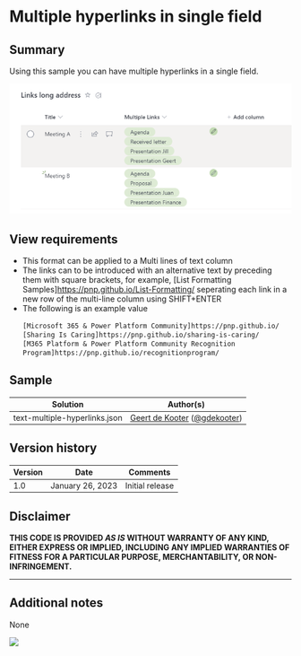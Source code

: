 # Multiple hyperlinks in single field

## Summary
Using this sample you can have multiple hyperlinks in a single field.

![screenshot of the sample](./assets/screenshot.png)

## View requirements
- This format can be applied to a Multi lines of text column
- The links can to be introduced with an alternative text by preceding them with square brackets, for example, [List Formatting Samples]https://pnp.github.io/List-Formatting/ seperating each link in a new row of the multi-line column using SHIFT+ENTER
- The following is an example value
    ```
    [Microsoft 365 & Power Platform Community]https://pnp.github.io/
    [Sharing Is Caring]https://pnp.github.io/sharing-is-caring/
    [M365 Platform & Power Platform Community Recognition Program]https://pnp.github.io/recognitionprogram/
    ```

## Sample

Solution|Author(s)
--------|---------
text-multiple-hyperlinks.json | [Geert de Kooter](https://github.com/gdk-max) ([@gdekooter](https://twitter.com/gdekooter))

## Version history

Version|Date|Comments
-------|----|--------
1.0|January 26, 2023|Initial release

## Disclaimer

**THIS CODE IS PROVIDED *AS IS* WITHOUT WARRANTY OF ANY KIND, EITHER EXPRESS OR IMPLIED, INCLUDING ANY IMPLIED WARRANTIES OF FITNESS FOR A PARTICULAR PURPOSE, MERCHANTABILITY, OR NON-INFRINGEMENT.**

---

## Additional notes
None

<img src="https://pnptelemetry.azurewebsites.net/list-formatting/column-samples/text-multiple-hyperlinks" />